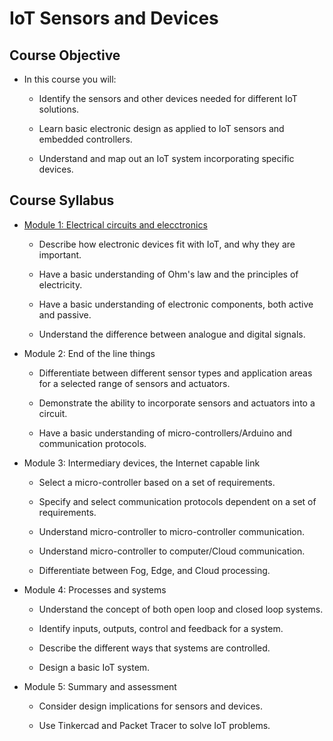 # **IoT Sensors and Devices**

## **Course Objective**

* In this course you will:

    - Identify the sensors and other devices needed for different IoT solutions.

    - Learn basic electronic design as applied to IoT sensors and embedded controllers.

    - Understand and map out an IoT system incorporating specific devices.

## **Course Syllabus**

* [Module 1: Electrical circuits and elecctronics](https://docs.google.com/document/d/1DCB7GZfBuYflzq3iKEDCFKw0qhXx9QXWcTYSxqDYi30/edit?usp=sharing)

    - Describe how electronic devices fit with IoT, and why they are important.

    - Have a basic understanding of Ohm's law and the principles of electricity.

    - Have a basic understanding of electronic components, both active and passive.

    - Understand the difference between analogue and digital signals.

* Module 2: End of the line things

    - Differentiate between different sensor types and application areas for a
    selected range of sensors and actuators.

    - Demonstrate the ability to incorporate sensors and actuators into a circuit.

    - Have a basic understanding of micro-controllers/Arduino and communication
    protocols.

* Module 3: Intermediary devices, the Internet capable link

    - Select a micro-controller based on a set of requirements.

    - Specify and select communication protocols dependent on a set of requirements.

    - Understand micro-controller to micro-controller communication.

    - Understand micro-controller to computer/Cloud communication.

    - Differentiate between Fog, Edge, and Cloud processing.

* Module 4: Processes and systems

    - Understand the concept of both open loop and closed loop systems.

    - Identify inputs, outputs, control and feedback for a system.

    - Describe the different ways that systems are controlled.

    - Design a basic IoT system.

* Module 5: Summary and assessment

    - Consider design implications for sensors and devices.

    - Use Tinkercad and Packet Tracer to solve IoT problems.

